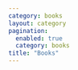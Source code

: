 ```yaml
---
category: books
layout: category
pagination:
  enabled: true
  category: books
title: "Books"
---
```

